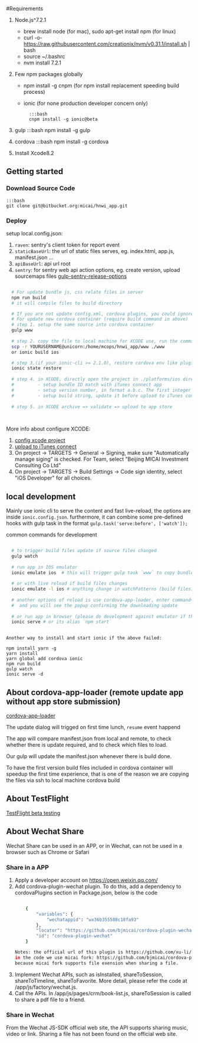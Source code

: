 #Requirements

1. Node.js^7.2.1
    - brew install node (for mac), sudo apt-get install npm (for linux)
    - curl -o- https://raw.githubusercontent.com/creationix/nvm/v0.31.1/install.sh | bash
    - source ~/.bashrc
    - nvm install 7.2.1
    
2. Few npm packages globally
    - npm install -g cnpm (for npm install replacement speeding build process)
    - ionic (for none production developer concern only)
    
            :::bash
            cnpm install -g ionic@beta

3. gulp
        :::bash
        npm install -g gulp

4. cordova
        :::bash
        npm install -g cordova

5. Install Xcode8.2

## Getting started

### Download Source Code
    :::bash
    git clone git@bitbucket.org:micai/hnwi_app.git

### Deploy

setup local.config.json:

1. `raven`: sentry's client token for report event 
2. `staticBaseUrl`: the url of static files serves, eg. index.html, app.js, manifest.json ...
3. `apiBaseUrl`: api url root
4. `sentry`: for sentry web api action options, eg. create version, upload sourcemaps files [gulp-sentry-release-options](https://www.npmjs.com/package/gulp-sentry-release)


```bash

  # For update bundle js, css relate files in server
  npm run build
  # it will compile files to build directory

  # If you are not update config.xml, cordova plugins, you could ignore the following updates
  # For update new cordova container (require build command in above)
  # step 1. setup the same source into cordova container
  gulp www
  
  # step 2. copy the file to local machine for XCODE use, run the command in local app directory
  scp -r YOURUSERNAME@unicorn:/home/mcops/hnwi_app/www ./www
  or ionic build ios

  # step 3.(if your ionic-cli >= 2.1.0), restore cordova env like plugins ... 
  ionic state restore
  
  # step 4. in XCODE, directly open the project in ./platforms/ios directory 
  #         - setup bundle ID match with iTunes connect app
  #         - setup version number, in format a.b.c. The first integer represents a major revision, the second a minor revision, and the third a maintenance release.
  #         - setup build string, update it before upload to iTunes connect
  
  # step 5. in XCODE archive => validate => upload to app store
  
   
```

More info about configure XCODE:

1. [config xcode project](https://developer.apple.com/library/ios/documentation/IDEs/Conceptual/AppDistributionGuide/ConfiguringYourApp/ConfiguringYourApp.html)
2. [upload to iTunes connect](https://developer.apple.com/library/ios/documentation/IDEs/Conceptual/AppDistributionGuide/UploadingYourApptoiTunesConnect/UploadingYourApptoiTunesConnect.html)
3. On project -> TARGETS -> General -> Signing, make sure "Automatically manage siging" is checked.
For Team, select "Beijing MICAI Investment Consulting Co Ltd"
4. On project -> TARGETS -> Build Settings -> Code sign identity, select "iOS Developer" for all choices.


## local development

Mainly use ionic cli to serve the content and fast live-reload, the options are inside `ionic.config.json`.
furthermore, it can combine some pre-defined hooks with gulp task in the format `gulp.task('serve:before', ['watch']);`

common commands for development

```bash

  # to trigger build files update if source files changed
  gulp watch
  
  # run app in IOS emulator
  ionic emulate ios  # this will trigger gulp task `www` to copy bundle js,css files
  
  # or with live reload if build files changes
  ionic emulate -l ios # anything change in watchPatterns (build files), will update it immediatelly
  
  # another options of reload is use cordova-app-loader, enter command+shift+h to home screen and enter app again
  #  and you will see the popup confirming the downloading update
  
  # or run app in browser (please do development against emulator if there is no special reason)
  ionic serve # or its alias `npm start`
  
```

```
Another way to install and start ionic if the above failed:

npm install yarn -g
yarn install
yarn global add cordova ionic
npm run build
gulp watch
ionic serve -d
```


## About cordova-app-loader (remote update app without app store submission)

[cordova-app-loader](https://github.com/markmarijnissen/cordova-app-loader)

The update dialog will trigged on first time lunch, `resume` event happend

The app will compare manifest.json from local and remote, to check whether there is update required,
 and to check which files to load.
 
Our gulp will update the manifest.json whenever there is build done.

To have the first version build files included in cordova container will speedup the first time experience,
 that is one of the reason we are copying the files via ssh to local machine cordova build
 
 
## About TestFlight

[TestFlight beta testing](https://developer.apple.com/library/ios/documentation/LanguagesUtilities/Conceptual/iTunesConnect_Guide/Chapters/BetaTestingTheApp.html)

## About Wechat Share

Wechat Share can be used in an APP, or in Wechat, can not be used in a browser
such as Chrome or Safari

### Share in a APP
1.  Apply a developer account on https://open.weixin.qq.com/
2.  Add cordova-plugin-wechat plugin. To do this, add a dependency to cordovaPlugins section
    in Package.json, below is the code
    ```bash
    
        {
            "variables": {
                "wechatappid": "wx36b355588c18fa93"
            },
            "locator": "https://github.com/bjmicai/cordova-plugin-wechat",
            "id": "cordova-plugin-wechat"
        }

    Notes: the official url of this plugin is https://github.com/xu-li/cordova-plugin-wechat,
    in the code we use micai fork: https://github.com/bjmicai/cordova-plugin-wechat,
    because micai fork supports file exension when sharing a file.
    
3.  Implement Wechat APIs, such as isInstalled, shareToSession, shareToTimeline, shareToFavorite.
    More detail, please refer the code at /app/js/factory/wechat.js.
4.  Call the APIs. In /app/js/pages/crm/book-list.js, shareToSession is called to share a
    pdf file to a friend.
    
### Share in Wechat

From the Wechat JS-SDK official web site, the API supports sharing music, video
or link. Sharing a file has not been found on the official web site.